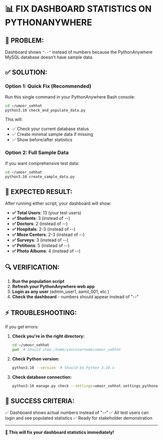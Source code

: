 # 📊 **FIX DASHBOARD STATISTICS ON PYTHONANYWHERE**

## 🚨 **PROBLEM:**
Dashboard shows `"--"` instead of numbers because the PythonAnywhere MySQL database doesn't have sample data.

## ✅ **SOLUTION:**

### **Option 1: Quick Fix (Recommended)**
Run this single command in your PythonAnywhere Bash console:

```bash
cd ~/umoor_sehhat
python3.10 check_and_populate_data.py
```

This will:
- ✅ Check your current database status
- ✅ Create minimal sample data if missing
- ✅ Show before/after statistics

### **Option 2: Full Sample Data**
If you want comprehensive test data:

```bash
cd ~/umoor_sehhat
python3.10 create_sample_data.py
```

## 🎯 **EXPECTED RESULT:**

After running either script, your dashboard will show:

- **✅ Total Users**: 13 (your test users)
- **✅ Students**: 3 (instead of --)
- **✅ Doctors**: 2 (instead of --)
- **✅ Hospitals**: 2-3 (instead of --)
- **✅ Moze Centers**: 2-3 (instead of --)
- **✅ Surveys**: 3 (instead of --)
- **✅ Petitions**: 5 (instead of --)
- **✅ Photo Albums**: 4 (instead of --)

## 🔍 **VERIFICATION:**

1. **Run the population script**
2. **Refresh your PythonAnywhere web app**
3. **Login as any user** (admin_user1, aamil_001, etc.)
4. **Check the dashboard** - numbers should appear instead of "--"

## ⚡ **TROUBLESHOOTING:**

If you get errors:

1. **Check you're in the right directory:**
   ```bash
   cd ~/umoor_sehhat
   pwd  # Should show /home/yourusername/umoor_sehhat
   ```

2. **Check Python version:**
   ```bash
   python3.10 --version  # Should be Python 3.10.x
   ```

3. **Check database connection:**
   ```bash
   python3.10 manage.py check --settings=umoor_sehhat.settings_pythonanywhere
   ```

## 🎉 **SUCCESS CRITERIA:**

✅ Dashboard shows actual numbers instead of "--"
✅ All test users can login and see populated statistics
✅ Ready for stakeholder demonstration

---

**🚀 This will fix your dashboard statistics immediately!**